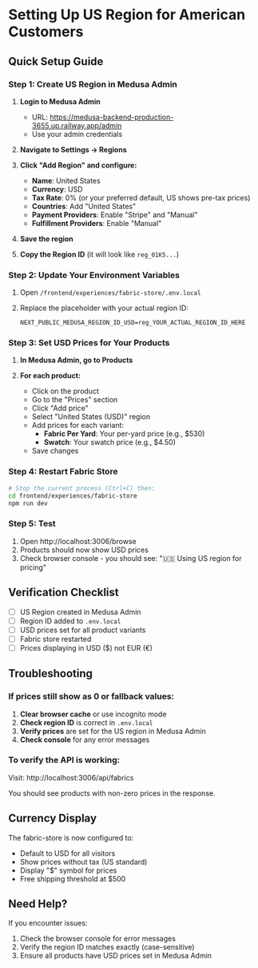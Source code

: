 # Setting Up US Region for American Customers

## Quick Setup Guide

### Step 1: Create US Region in Medusa Admin

1. **Login to Medusa Admin**
   - URL: https://medusa-backend-production-3655.up.railway.app/admin
   - Use your admin credentials

2. **Navigate to Settings → Regions**

3. **Click "Add Region" and configure:**
   - **Name**: United States
   - **Currency**: USD
   - **Tax Rate**: 0% (or your preferred default, US shows pre-tax prices)
   - **Countries**: Add "United States"
   - **Payment Providers**: Enable "Stripe" and "Manual"
   - **Fulfillment Providers**: Enable "Manual"

4. **Save the region**

5. **Copy the Region ID** (it will look like `reg_01K5...`)

### Step 2: Update Your Environment Variables

1. Open `/frontend/experiences/fabric-store/.env.local`

2. Replace the placeholder with your actual region ID:
   ```
   NEXT_PUBLIC_MEDUSA_REGION_ID_USD=reg_YOUR_ACTUAL_REGION_ID_HERE
   ```

### Step 3: Set USD Prices for Your Products

1. **In Medusa Admin, go to Products**

2. **For each product:**
   - Click on the product
   - Go to the "Prices" section
   - Click "Add price"
   - Select "United States (USD)" region
   - Add prices for each variant:
     - **Fabric Per Yard**: Your per-yard price (e.g., $530)
     - **Swatch**: Your swatch price (e.g., $4.50)
   - Save changes

### Step 4: Restart Fabric Store

```bash
# Stop the current process (Ctrl+C) then:
cd frontend/experiences/fabric-store
npm run dev
```

### Step 5: Test

1. Open http://localhost:3006/browse
2. Products should now show USD prices
3. Check browser console - you should see: "🇺🇸 Using US region for pricing"

## Verification Checklist

- [ ] US Region created in Medusa Admin
- [ ] Region ID added to `.env.local`
- [ ] USD prices set for all product variants
- [ ] Fabric store restarted
- [ ] Prices displaying in USD ($) not EUR (€)

## Troubleshooting

### If prices still show as 0 or fallback values:

1. **Clear browser cache** or use incognito mode
2. **Check region ID** is correct in `.env.local`
3. **Verify prices** are set for the US region in Medusa Admin
4. **Check console** for any error messages

### To verify the API is working:

Visit: http://localhost:3006/api/fabrics

You should see products with non-zero prices in the response.

## Currency Display

The fabric-store is now configured to:
- Default to USD for all visitors
- Show prices without tax (US standard)
- Display "$" symbol for prices
- Free shipping threshold at $500

## Need Help?

If you encounter issues:
1. Check the browser console for error messages
2. Verify the region ID matches exactly (case-sensitive)
3. Ensure all products have USD prices set in Medusa Admin